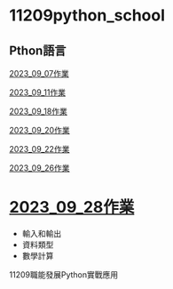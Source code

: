 # __11209python_school__
## Pthon語言
[2023_09_07作業](./資料夾1/README.md)

[2023_09_11作業](./lesson5.ipynb)

[2023_09_18作業](./lesson6_作業.ipynb)

[2023_09_20作業](./lesson7_1.ipynb)

[2023_09_22作業](./lesson8_作業.ipynb)

[2023_09_26作業](./lesson11.ipynb)

# [2023_09_28作業](./20230928.ipynb)


- 輸入和輸出
- 資料類型
- 數學計算


11209職能發展Python實戰應用
